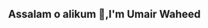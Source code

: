 ## Assalam o alikum 👋,I'm Umair Waheed 
<!--
**Umair-Waheed/Umair-Waheed** is a ✨ _special_ ✨ repository because its `README.md` (this file) appears on your GitHub profile.

Here are some ideas to get you started:

- 🔭 I’m currently working on MERN STACK PROJECTS
- 🌱 I’m currently learning more about MERN STACK
- 💬 Ask me anything about WEB DEVELOPMENT 
- 📫 Reach me on:[https://www.linkedin.com/in/umair-waheed1]
- ⚡ Fun fact: "coffee enthusiast who loves solving coding challenges"
-->
